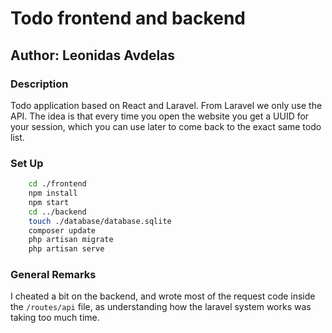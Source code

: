 # Todo frontend and backend

## Author: Leonidas Avdelas

### Description

Todo application based on React and Laravel. From Laravel we only use the API.
The idea is that every time you open the website you get a UUID for your session,
which you can use later to come back to the exact same todo list.

### Set Up

```bash
    cd ./frontend
    npm install
    npm start
    cd ../backend
    touch ./database/database.sqlite
    composer update
    php artisan migrate
    php artisan serve
```

### General Remarks

I cheated a bit on the backend, and wrote most of the request code inside the `/routes/api` file,
as understanding how the laravel system works was taking too much time.
